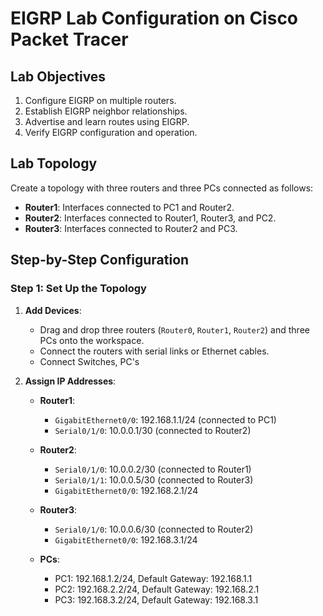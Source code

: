 # EIGRP Lab Configuration on Cisco Packet Tracer

## Lab Objectives
1. Configure EIGRP on multiple routers.
2. Establish EIGRP neighbor relationships.
3. Advertise and learn routes using EIGRP.
4. Verify EIGRP configuration and operation.

## Lab Topology
Create a topology with three routers and three PCs connected as follows:

- **Router1**: Interfaces connected to PC1 and Router2.
- **Router2**: Interfaces connected to Router1, Router3, and PC2.
- **Router3**: Interfaces connected to Router2 and PC3.

## Step-by-Step Configuration

### Step 1: Set Up the Topology

1. **Add Devices**:
   - Drag and drop three routers (`Router0`, `Router1`, `Router2`) and three PCs onto the workspace.
   - Connect the routers with serial links or Ethernet cables.
   - Connect Switches, PC's 

2. **Assign IP Addresses**:

    - **Router1**:
      - `GigabitEthernet0/0`: 192.168.1.1/24 (connected to PC1)
      - `Serial0/1/0`: 10.0.0.1/30 (connected to Router2)
    
    - **Router2**:
      - `Serial0/1/0`: 10.0.0.2/30 (connected to Router1)
      - `Serial0/1/1`: 10.0.0.5/30 (connected to Router3)
      - `GigabitEthernet0/0`: 192.168.2.1/24 
    
    - **Router3**:
      - `Serial0/1/0`: 10.0.0.6/30 (connected to Router2)
      - `GigabitEthernet0/0`: 192.168.3.1/24 

    - **PCs**:
      - PC1: 192.168.1.2/24, Default Gateway: 192.168.1.1
      - PC2: 192.168.2.2/24, Default Gateway: 192.168.2.1
      - PC3: 192.168.3.2/24, Default Gateway: 192.168.3.1

